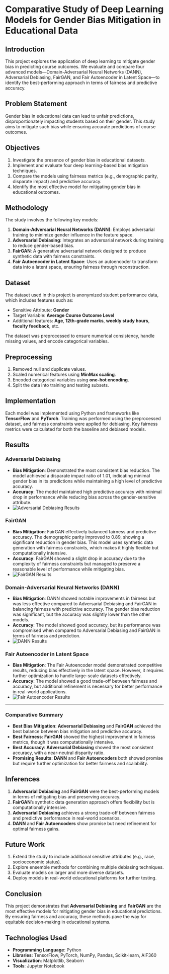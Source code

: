 # Comparative Study of Deep Learning Models for Gender Bias Mitigation in Educational Data

## Introduction

This project explores the application of deep learning to mitigate gender bias in predicting course outcomes. We evaluate and compare four advanced models—Domain-Adversarial Neural Networks (DANN), Adversarial Debiasing, FairGAN, and Fair Autoencoder in Latent Space—to identify the best-performing approach in terms of fairness and predictive accuracy.

## Problem Statement

Gender bias in educational data can lead to unfair predictions, disproportionately impacting students based on their gender. This study aims to mitigate such bias while ensuring accurate predictions of course outcomes.

## Objectives

1. Investigate the presence of gender bias in educational datasets.
2. Implement and evaluate four deep learning-based bias mitigation techniques.
3. Compare the models using fairness metrics (e.g., demographic parity, disparate impact) and predictive accuracy.
4. Identify the most effective model for mitigating gender bias in educational outcomes.

## Methodology

The study involves the following key models:
1. **Domain-Adversarial Neural Networks (DANN)**: Employs adversarial training to minimize gender influence in the feature space.
2. **Adversarial Debiasing**: Integrates an adversarial network during training to reduce gender-based bias.
3. **FairGAN**: A generative adversarial network designed to produce synthetic data with fairness constraints.
4. **Fair Autoencoder in Latent Space**: Uses an autoencoder to transform data into a latent space, ensuring fairness through reconstruction.

## Dataset

The dataset used in this project is anonymized student performance data, which includes features such as:
- Sensitive Attribute: **Gender**
- Target Variable: **Average Course Outcome Level**
- Additional features: **Age**, **12th-grade marks**, **weekly study hours**, **faculty feedback**, etc.

The dataset was preprocessed to ensure numerical consistency, handle missing values, and encode categorical variables.

## Preprocessing

1. Removed null and duplicate values.
2. Scaled numerical features using **MinMax scaling**.
3. Encoded categorical variables using **one-hot encoding**.
4. Split the data into training and testing subsets.

## Implementation

Each model was implemented using Python and frameworks like **TensorFlow** and **PyTorch**. Training was performed using the preprocessed dataset, and fairness constraints were applied for debiasing. Key fairness metrics were calculated for both the baseline and debiased models.

## Results

### Adversarial Debiasing
- **Bias Mitigation**: Demonstrated the most consistent bias reduction. The model achieved a disparate impact ratio of 1.01, indicating minimal gender bias in its predictions while maintaining a high level of predictive accuracy.
- **Accuracy**: The model maintained high predictive accuracy with minimal drop in performance while reducing bias across the gender-sensitive attribute.
- ![Adversarial Debiasing Results](graphical_representation/adversial_debiasing.png)
 
### FairGAN
- **Bias Mitigation**: FairGAN effectively balanced fairness and predictive accuracy. The demographic parity improved to 0.89, showing a significant reduction in gender bias. This model uses synthetic data generation with fairness constraints, which makes it highly flexible but computationally intensive.
- **Accuracy**: FairGAN showed a slight drop in accuracy due to the complexity of fairness constraints but managed to preserve a reasonable level of performance while mitigating bias.
- ![FairGAN Results](graphical_representation/FairGAN.png)

### Domain-Adversarial Neural Networks (DANN)
- **Bias Mitigation**: DANN showed notable improvements in fairness but was less effective compared to Adversarial Debiasing and FairGAN in balancing fairness with predictive accuracy. The gender bias reduction was significant, but the accuracy was slightly lower than the other models.
- **Accuracy**: The model showed good accuracy, but its performance was compromised when compared to Adversarial Debiasing and FairGAN in terms of fairness and prediction.
- ![DANN Results](graphical_representation/DANN.png)

### Fair Autoencoder in Latent Space
- **Bias Mitigation**: The Fair Autoencoder model demonstrated competitive results, reducing bias effectively in the latent space. However, it requires further optimization to handle large-scale datasets effectively.
- **Accuracy**: The model showed a good trade-off between fairness and accuracy, but additional refinement is necessary for better performance in real-world applications.
- ![Fair Autoencoder Results](graphical_representation/fair_autoencoder.png)

---

### Comparative Summary

- **Best Bias Mitigation**: **Adversarial Debiasing** and **FairGAN** achieved the best balance between bias mitigation and predictive accuracy.
- **Best Fairness**: **FairGAN** showed the highest improvement in fairness metrics, though it was computationally intensive.
- **Best Accuracy**: **Adversarial Debiasing** showed the most consistent accuracy, with a near-neutral disparity ratio.
- **Promising Results**: **DANN** and **Fair Autoencoders** both showed promise but require further optimization for better fairness and scalability.

## Inferences

1. **Adversarial Debiasing** and **FairGAN** were the best-performing models in terms of mitigating bias and preserving accuracy.
2. **FairGAN**’s synthetic data generation approach offers flexibility but is computationally intensive.
3. **Adversarial Debiasing** achieves a strong trade-off between fairness and predictive performance in real-world scenarios.
4. **DANN** and **Fair Autoencoders** show promise but need refinement for optimal fairness gains.

## Future Work

1. Extend the study to include additional sensitive attributes (e.g., race, socioeconomic status).
2. Explore ensemble methods for combining multiple debiasing techniques.
3. Evaluate models on larger and more diverse datasets.
4. Deploy models in real-world educational platforms for further testing.

## Conclusion

This project demonstrates that **Adversarial Debiasing** and **FairGAN** are the most effective models for mitigating gender bias in educational predictions. By ensuring fairness and accuracy, these methods pave the way for equitable decision-making in educational systems.

## Technologies Used

- **Programming Language**: Python
- **Libraries**: TensorFlow, PyTorch, NumPy, Pandas, Scikit-learn, AIF360
- **Visualization**: Matplotlib, Seaborn
- **Tools**: Jupyter Notebook
